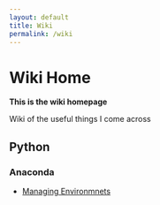 ```yaml
---
layout: default
title: Wiki
permalink: /wiki
---
```


# Wiki Home

**This is the wiki homepage**

Wiki of the useful things I come across

## Python

### Anaconda
- [Managing Environmnets](/wiki/Python/Anaconda/Managing_Environments)
